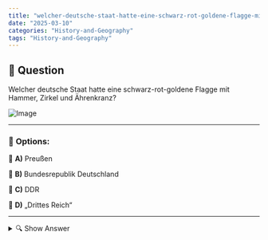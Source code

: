 ```yaml
---
title: "welcher-deutsche-staat-hatte-eine-schwarz-rot-goldene-flagge-mit-hammer-zirkel-und-ahrenkranz"
date: "2025-03-10"
categories: "History-and-Geography"
tags: "History-and-Geography"
---
```


## 📌 **Question**

Welcher deutsche Staat hatte eine schwarz-rot-goldene Flagge mit Hammer, Zirkel und Ährenkranz?

![Image](https://www.einbuergerungstest-online.de/img/fragen/187.png)

---

### 📝 **Options:**

🔘 **A)** Preußen

🔘 **B)** Bundesrepublik Deutschland

🔘 **C)** DDR

🔘 **D)** „Drittes Reich“

---

<details>
  <summary>🔍 Show Answer</summary>

  <p>
💡  <b>Correct Answer:</b>  c
  </p>
  <p>
    📖<b>Explanation:</b>
    Die Frage bezieht sich auf die Flaggen deutscher Staaten und ihre spezifischen Symbole. Die **Preußen** verwendeten hauptsächlich weiße und rote Farben ohne komplexe Embleme. Die **Bundesrepublik Deutschland** nutzt die schwarz-rot-goldene Trikolore ohne zusätzliche Symbole. Das **„Dritte Reich“** setzte ebenfalls die schwarz-rot-goldene Flagge ein, jedoch mit Hakenkreuz. Die **DDR** hingegen verwendete die schwarz-rot-goldene Flagge mit dem Emblem aus Hammer und Zirkel, um Arbeiter und Intellektuelle zu symbolisieren, sowie einem Ährenkranz, der Landwirtschaft repräsentiert. Dieses Emblem unterschied die DDR von anderen deutschen Staaten.
  </p>
</details>
